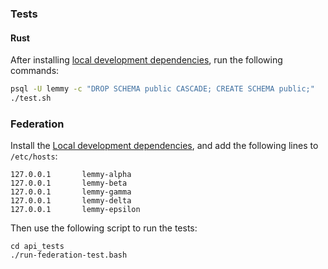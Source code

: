 ### Tests

#### Rust

After installing [local development dependencies](local_development.md), run the
following commands:

```bash
psql -U lemmy -c "DROP SCHEMA public CASCADE; CREATE SCHEMA public;"
./test.sh
```

### Federation

Install the [Local development dependencies](local_development.md), and add the following lines to `/etc/hosts`:

```
127.0.0.1       lemmy-alpha
127.0.0.1       lemmy-beta
127.0.0.1       lemmy-gamma
127.0.0.1       lemmy-delta
127.0.0.1       lemmy-epsilon
```

Then use the following script to run the tests:
```
cd api_tests
./run-federation-test.bash
```
